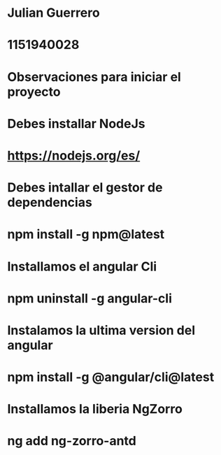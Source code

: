 # Julian Guerrero
# 1151940028


# Observaciones para iniciar el proyecto
#
# Debes installar NodeJs
# https://nodejs.org/es/
#
# Debes intallar el gestor de dependencias
# npm install -g npm@latest
#
#
# Installamos el angular Cli
# npm uninstall -g angular-cli
#
#
# Instalamos la ultima version del angular
# npm install -g @angular/cli@latest
#
# Installamos la liberia NgZorro
# ng add ng-zorro-antd
#
# 